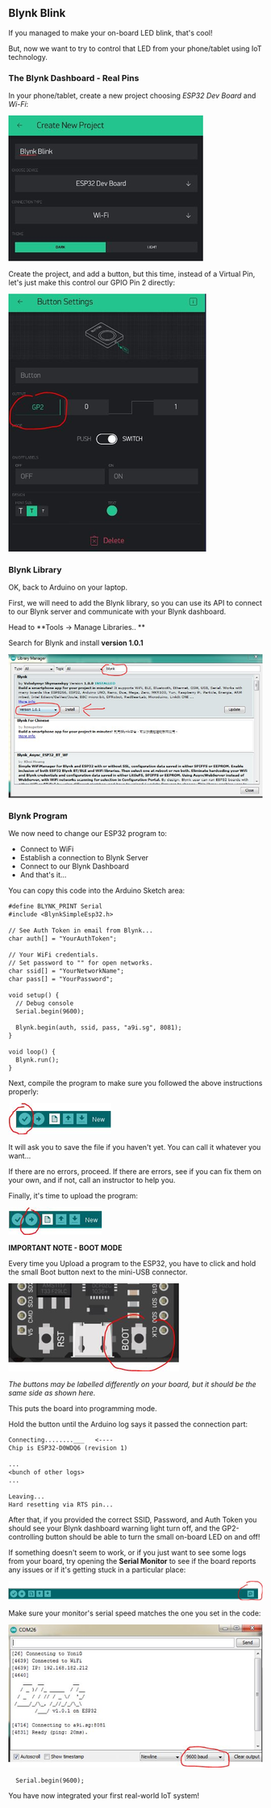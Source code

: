Blynk Blink
---

If you managed to make your on-board LED blink, that's cool!

But, now we want to try to control that LED from your phone/tablet using IoT technology.

### The Blynk Dashboard - Real Pins

In your phone/tablet, create a new project choosing *ESP32 Dev Board* and *Wi-Fi*:

![](images/blynkesp32.jpg)

Create the project, and add a button, but this time, instead of a Virtual Pin, let's just make this control our GPIO Pin 2 directly:

![](images/buttongp2.jpg)

### Blynk Library

OK, back to Arduino on your laptop.

First, we will need to add the Blynk library, so you can use its API to connect to our Blynk server and communicate with your Blynk dashboard.

Head to **Tools -> Manage Libraries.. **

Search for Blynk and install **version 1.0.1**

![](images/blynklib.jpg)

### Blynk Program

We now need to change our ESP32 program to:

- Connect to WiFi
- Establish a connection to Blynk Server
- Connect to our Blynk Dashboard
- And that's it...

You can copy this code into the Arduino Sketch area:

    #define BLYNK_PRINT Serial
    #include <BlynkSimpleEsp32.h>

    // See Auth Token in email from Blynk...
    char auth[] = "YourAuthToken";

    // Your WiFi credentials.
    // Set password to "" for open networks.
    char ssid[] = "YourNetworkName";
    char pass[] = "YourPassword";

    void setup() {
      // Debug console
      Serial.begin(9600);

      Blynk.begin(auth, ssid, pass, "a9i.sg", 8081);
    }

    void loop() {
      Blynk.run();
    }

Next, compile the program to make sure you followed the above instructions properly:

![](images/compile.jpg)

It will ask you to save the file if you haven't yet.  You can call it whatever you want...

If there are no errors, proceed.
If there are errors, see if you can fix them on your own, and if not, call an instructor to help you.

Finally, it's time to upload the program:

![](images/upload.jpg)

**IMPORTANT NOTE - BOOT MODE**

Every time you Upload a program to the ESP32, you have to click and hold the small Boot button next to the mini-USB connector.

![](images/boot.jpg)

*The buttons may be labelled differently on your board, but it should be the same side as shown here.*

This puts the board into programming mode.

Hold the button until the Arduino log says it passed the connection part:

    Connecting........___   <----
    Chip is ESP32-D0WDQ6 (revision 1)
    
    ...
    <bunch of other logs>
    ...
    
    Leaving...
    Hard resetting via RTS pin...


After that, if you provided the correct SSID, Password, and Auth Token you should see your Blynk dashboard warning light turn off, and the GP2-controlling button should be able to turn the small on-board LED on and off!

If something doesn't seem to work, or if you just want to see some logs from your board, try opening the **Serial Monitor** to see if the board reports any issues or if it's getting stuck in a particular place:

![](images/serialmon.jpg)

Make sure your monitor's serial speed matches the one you set in the code:

![](images/monitorlogs.jpg)

      Serial.begin(9600);

You have now integrated your first real-world IoT system!